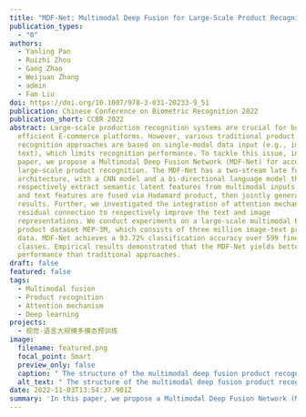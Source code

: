 ```yaml
---
title: "MDF-Net: Multimodal Deep Fusion for Large-Scale Product Recognition"
publication_types:
  - "0"
authors:
  - Yanling Pan
  - Ruizhi Zhou
  - Gang Zhao
  - Weijuan Zhang
  - admin
  - Fan Liu
doi: https://doi.org/10.1007/978-3-031-20233-9_51
publication: Chinese Conference on Biometric Recognition 2022
publication_short: CCBR 2022
abstract: Large-scale production recognition systems are crucial for building
  efficient E-commerce platforms. However, various traditional product
  recognition approaches are based on single-modal data input (e.g., image or
  text), which limits recognition performance. To tackle this issue, in this
  paper, we propose a Multimodal Deep Fusion Network (MDF-Net) for accurate
  large-scale product recognition. The MDF-Net has a two-stream late fusion
  architecture, with a CNN model and a bi-directional language model that
  respectively extract semantic latent features from multimodal inputs. Image
  and text features are fused via Hadamard product, then jointly generate
  results. Further, we investigated the integration of attention mechanism and
  residual connection to respectively improve the text and image
  representations. We conduct experiments on a large-scale multimodal E-commerce
  product dataset MEP-3M, which consists of three million image-text product
  data. MDF-Net achieves a 93.72% classification accuracy over 599 fine-grained
  classes. Empirical results demonstrated that the MDF-Net yields better
  performance than traditional approaches.
draft: false
featured: false
tags:
  - Multimodal fusion
  - Product recognition
  - Attention mechanism
  - Deep learning
projects:
  - 视觉-语言大规模多模态预训练
image:
  filename: featured.png
  focal_point: Smart
  preview_only: false
  caption: " The structure of the multimodal deep fusion product recognition model"
  alt_text: " The structure of the multimodal deep fusion product recognition model"
date: 2022-11-03T13:54:37.901Z
summary: 'In this paper, we propose a Multimodal Deep Fusion Network (MDF-Net) for accurate large-scale product recognition.'
---
```

